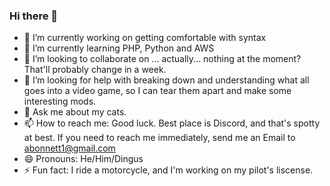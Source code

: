 ### Hi there 👋

<!--
**AWalker-TEClass/AWalker-TEClass** is a ✨ _special_ ✨ repository because its `README.md` (this file) appears on your GitHub profile.

Here are some ideas to get you started:

- 🔭 I’m currently working on ...
- 🌱 I’m currently learning ...
- 👯 I’m looking to collaborate on ...
- 🤔 I’m looking for help with ...
- 💬 Ask me about ...
- 📫 How to reach me: ...
- 😄 Pronouns: ...
- ⚡ Fun fact: ...
-->


- 🔭 I’m currently working on getting comfortable with syntax
- 🌱 I’m currently learning PHP, Python and AWS
- 👯 I’m looking to collaborate on ... actually... nothing at the moment?  That'll probably change in a week.  
- 🤔 I’m looking for help with breaking down and understanding what all goes into a video game, so I can tear them apart and make some interesting mods.  
- 💬 Ask me about my cats.  
- 📫 How to reach me: Good luck.  Best place is Discord, and that's spotty at best.  If you need to reach me immediately, send me an Email to abonnett1@gmail.com
- 😄 Pronouns: He/Him/Dingus
- ⚡ Fun fact: I ride a motorcycle, and I'm working on my pilot's liscense.  
